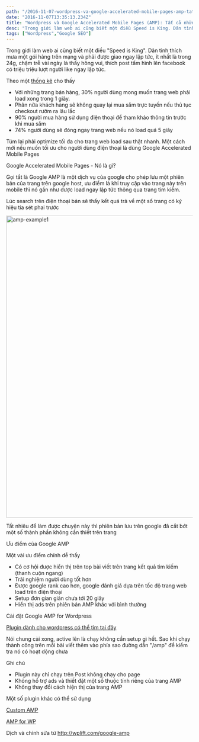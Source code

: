```yaml
---
path: "/2016-11-07-wordpress-va-google-accelerated-mobile-pages-amp-tat-ca-nhung-gi-ban-can-biet"
date: "2016-11-07T13:35:13.234Z"
title: "Wordpress và Google Accelerated Mobile Pages (AMP): Tất cả những gì bạn cần biết"
desc: "Trong giới làm web ai cũng biết một điều Speed is King. Dân tình thích mưa một gói hàng trên mạng và phải được giao ngay lập tức, ít nhất là trong 24g, chậm trễ vài ngày là thấy hông vui, thích post tấm hình lên facebook có triệu triệu lượt người like ngay lập tức."
tags: ["Wordpress","Google SEO"]
---
```


Trong giới làm web ai cũng biết một điều "Speed is King". Dân tình thích mưa một gói hàng trên mạng và phải được giao ngay lập tức, ít nhất là trong 24g, chậm trễ vài ngày là thấy hông vui, thích post tấm hình lên facebook có triệu triệu lượt người like ngay lập tức.

Theo một <a href="https://blogs.akamai.com/2015/06/performance-matters-more-than-ever.html" target="_blank">thống kê</a> cho thấy
<ul>
    <li>Với những trang bán hàng, 30% người dùng mong muốn trang web phải load xong trong 1 giây.</li>
    <li>Phân nữa khách hàng sẽ không quay lại mua sắm trực tuyến nếu thủ tục checkout rườm ra lâu lắc</li>
    <li>90% người mua hàng sử dụng điện thoại để tham khảo thông tin trước khi mua sắm</li>
    <li>74% người dùng sẽ đóng ngay trang web nếu nó load quá 5 giây</li>
</ul>
Túm lại phải optimize tối đa cho trang web load sau thật nhanh. Một cách mới nếu muốn tối ưu cho người dùng điện thoại là dùng Google Accelerated Mobile Pages

Google Accelerated Mobile Pages - Nó là gì?

Gọi tắt là Google AMP là một dịch vụ của google cho phép lưu một phiên bản của trang trên google host, ưu điểm là khi truy cập vào trang này trên mobile thì nó gần như được load ngay lập tức thông qua trang tìm kiếm.

Lúc search trên điện thoại bản sẽ thấy kết quá trả về một số trang có ký hiệu tia sét phai trước

<img class="alignnone size-full wp-image-54" src="https://luckyluu.files.wordpress.com/2016/11/amp-example1.png" alt="amp-example1" width="508" height="816" />

Tất nhiêu để làm được chuyện này thì phiên bản lưu trên google đã cắt bớt một số thành phần không cần thiết trên trang

Ưu điểm của Google AMP

Một vài ưu điểm chính dễ thấy
<ul>
    <li>Có cơ hội được hiển thị trên top bài viết trên trang kết quả tìm kiếm (thanh cuộn ngang)</li>
    <li>Trãi nghiệm người dùng tốt hơn</li>
    <li>Được google rank cao hơn, google đánh giá dựa trên tốc độ trang web load trên điện thoại</li>
    <li>Setup đơn gian giản chưa tới 20 giây</li>
    <li>Hiển thị ads trên phiên bản AMP khác với bình thường</li>
</ul>
Cài đặt Google AMP for Wordpress

<a href="https://wordpress.org/plugins/amp/">Plugin dành cho wordpress có thể tìm tại đây</a>

Nói chung cài xong, active lên là chạy không cần setup gì hết. Sao khi chạy thành công trên mỗi bài viết thêm vào phía sao đường dẫn "/amp" để kiểm tra nó có hoạt dộng chưa

Ghi chú
<ul>
    <li>Plugin này chỉ chạy trên Post không chạy cho page</li>
    <li>Không hổ trợ ads và thiết đặt một số thuộc tính riêng của trang AMP</li>
    <li>Không thay đổi cách hiện thị của trang AMP</li>
</ul>
Một số plugin khác có thể sử dụng

<a href="https://wordpress.org/plugins/custom-amp-accelerated-mobile-pages/">Custom AMP</a>

<a href="https://wordpress.org/plugins/accelerated-mobile-pages/">AMP for WP</a>

Dịch và chỉnh sửa từ http://wplift.com/google-amp